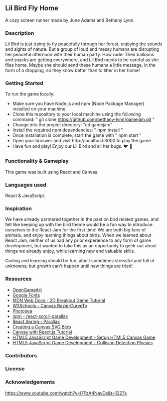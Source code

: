 ## Lil Bird Fly Home
A cozy screen runner made by June Adams and Bethany Lynn.

### Description
Lil Bird is just trying to fly peacefully through her forest, enjoying the sounds and sights of nature. But a group of
loud and messy humans are disrupting her peaceful afternoon with their human party. How rude! Their balloons and 
snacks are getting everywhere, and Lil Bird needs to be careful as she flies home.
Maybe she should send these humans a little message, in the form of a dropping, so they know better than to litter
in her home!

### Getting Started
To run the game locally:
- Make sure you have Node.js and npm (Node Package Manager) installed on your machine.
- Clone this repository to your local machine using the following command: " git clone https://github.com/bethany-lynn/gamejam.git "
- Change into the project directory: "cd gamejam"
- Install the required npm dependencies: " npm install "
- Once installation is complete, start the game with " npm start "
- Open your broswer and visit http://localhost:3000 to play the game
- Have fun and play! Enjoy our Lil Bird and all her bugs. :bird: :bug:

### Functionality & Gameplay
This game was built using React and Canvas.

### Languages used
React & JavaScript.

### Inspiration
We have already partnered together in the past on bird related games, and felt like keeping up with the bird theme 
would be a fun way to introduce ourselves to the React Jam for the first time!
We are both big fans of animals, and enjoy learning things about birds. 
When we learned about React Jam, neither of us had any prior experience to any form of game development, but wanted to 
take this as an opportunity to geek-out about things we already enjoy, while learning new and valuable skills. 

Coding and learning should be fun, albeit sometimes stressful and full of unknowns, but growth can't happen
until new things are tried!

### Resources
- [OpenGameArt](https://opengameart.org/)
- [Google Fonts](https://fonts.google.com/)
- [MDN Web Docs - 2D Breakout Game Tutorial](https://developer.mozilla.org/en-US/docs/Games/Tutorials/2D_Breakout_game_pure_JavaScript)
- [W3Schools - Canvas BezierCurveTo](https://www.w3schools.com/jsref/canvas_beziercurveto.asp)
- [Photopea](https://www.photopea.com/)
- [npm - react-scroll-parallax](https://www.npmjs.com/package/react-scroll-parallax)
- [React Spring - Parallax](https://www.react-spring.dev/docs/components/parallax)
- [Creating a Canvas SVG Blob](https://blog.meain.io/2019/canvas-svg-blob/)
- [Canvas with React.js Tutorial](https://medium.com/@pdx.lucasm/canvas-with-react-js-32e133c05258)
- [HTML5 JavaScript Game Development - Setup HTML5 Canvas Game](https://spicyyoghurt.com/tutorials/html5-javascript-game-development/setup-html5-canvas-game)
- [HTML5 JavaScript Game Development - Collision Detection Physics](https://spicyyoghurt.com/tutorials/html5-javascript-game-development/collision-detection-physics)


### Contributors

### License

### Acknowledgements

https://www.youtube.com/watch?v=i7FzA4NavDs&t=1227s

<!-- ![Screenshot 1](path/to/screenshot-1.png)
![Screenshot 2](path/to/screenshot-2.png) -->
